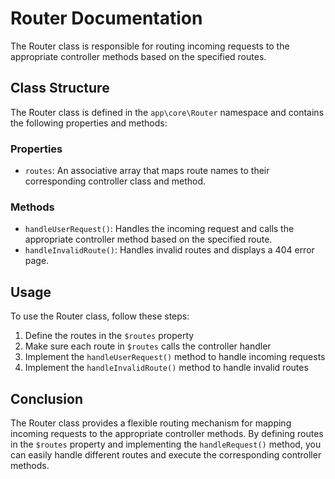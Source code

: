 # Router Documentation

The Router class is responsible for routing incoming requests to the appropriate controller methods based on the specified routes.

## Class Structure

The Router class is defined in the `app\core\Router` namespace and contains the following properties and methods:

### Properties

- `routes`: An associative array that maps route names to their corresponding controller class and method.

### Methods

- `handleUserRequest()`: Handles the incoming request and calls the appropriate controller method based on the specified route.
- `handleInvalidRoute()`: Handles invalid routes and displays a 404 error page.

## Usage

To use the Router class, follow these steps:

1. Define the routes in the `$routes` property
2. Make sure each route in `$routes` calls the controller handler
3. Implement the `handleUserRequest()` method to handle incoming requests
4. Implement the `handleInvalidRoute()` method to handle invalid routes


## Conclusion

The Router class provides a flexible routing mechanism for mapping incoming requests to the appropriate controller
methods. By defining routes in the `$routes` property and implementing the `handleRequest()` method,
you can easily handle different routes and execute the corresponding controller methods.